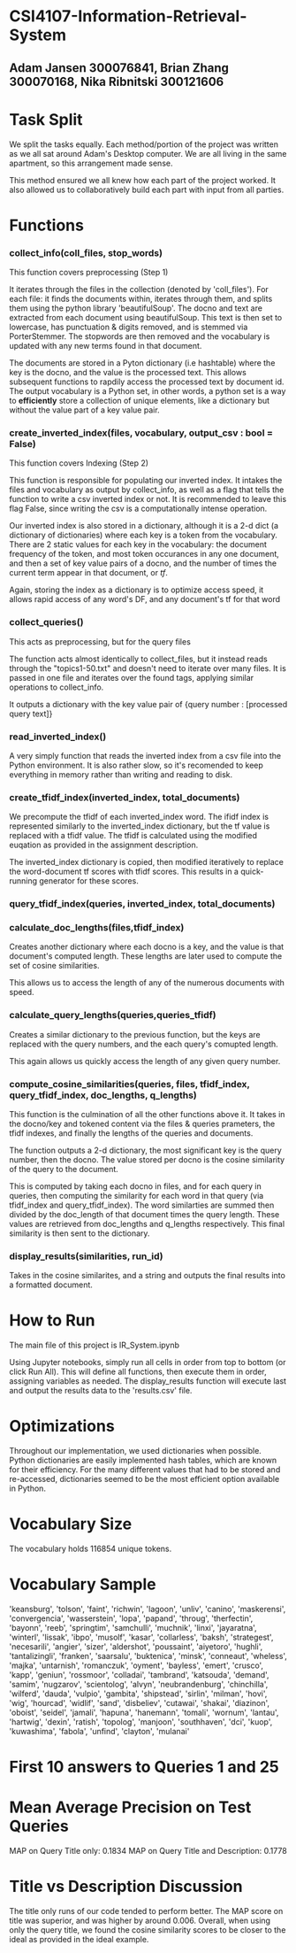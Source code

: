 # CSI4107-Information-Retrieval-System

## Adam Jansen 300076841, Brian Zhang 300070168, Nika Ribnitski 300121606

# Task Split
We split the tasks equally. Each method/portion of the project was written as we all sat around Adam's Desktop computer. We are all living in the same apartment, so this arrangement made sense.

This method ensured we all knew how each part of the project worked. It also allowed us to collaboratively build each part with input from all parties.

# Functions

### collect_info(coll_files, stop_words)
This function covers preprocessing (Step 1)

It iterates through the files in the collection (denoted by 'coll_files'). For each file: it finds the documents within, iterates through them, and splits them using the python library 'beautifulSoup'. The docno and text are extracted from each document using beautifulSoup. This text is then set to lowercase, has punctuation & digits removed, and is stemmed via PorterStemmer. The stopwords are then removed and the vocabulary is updated with any new terms found in that document. 


The documents are stored in a Pyton dictionary (i.e hashtable) where the key is the docno, and the value is the processed text. This allows subsequent functions to rapdily access the processed text by document id. The output vocabulary is a Python set, in other words, a python set is a way to **efficiently** store a collection of unique elements, like a dictionary but without the value part of a key value pair.

### create_inverted_index(files, vocabulary, output_csv : bool = False)
This function covers Indexing (Step 2)

This function is responsible for populating our inverted index. It intakes the files and vocabulary as output by collect_info, as well as a flag that tells the function to write a csv inverted index or not. It is recommended to leave this flag False, since writing the csv is a computationally intense operation.

Our inverted index is also stored in a dictionary, although it is a 2-d dict (a dictionary of dictionaries) where each key is a token from the vocabulary. There are 2 static values for each key in the vocabulary: the document frequency of the token, and most token occurances in any one document, and then a set of key value pairs of a docno, and the number of times the current term appear in that document, or *tf*. 

Again, storing the index as a dictionary is to optimize access speed, it allows rapid access of any word's DF, and any document's tf for that word 

### collect_queries()

This acts as preprocessing, but for the query files

The function acts almost identically to collect_files, but it instead reads through the "topics1-50.txt" and doesn't need to iterate over many files. It is passed in one file and iterates over the found <top> tags, applying similar operations to collect_info.

It outputs a dictionary with the key value pair of {query number : [processed query text]}

### read_inverted_index()

A very simply function that reads the inverted index from a csv file into the Python environment. It is also rather slow, so it's recomended to keep everything in memory rather than writing and reading to disk.

### create_tfidf_index(inverted_index, total_documents)

We precompute the tfidf of each inverted_index word. The ifidf index is represented similarly to the inverted_index dictionary, but the tf value is replaced with a tfidf value. The tfidf is calculated using the modified euqation as provided in the assignment description.
 
The inverted_index dictionary is copied, then modified iteratively to replace the word-document tf scores with tfidf scores. This results in a quick-running generator for these scores.

### query_tfidf_index(queries, inverted_index, total_documents)



### calculate_doc_lengths(files,tfidf_index)

Creates another dictionary where each docno is a key, and the value is that document's computed length. These lengths are later used to compute the set of cosine similarities.

This allows us to access the length of any of the numerous documents with speed.
### calculate_query_lengths(queries,queries_tfidf)

Creates a similar dictionary to the previous function, but the keys are replaced with the query numbers, and the each query's comupted length.

This again allows us quickly access the length of any given query number.

### compute_cosine_similarities(queries, files, tfidf_index, query_tfidf_index, doc_lengths, q_lengths)

This function is the culmination of all the other functions above it. It takes in the docno/key and tokened content via the files & queries prameters, the tfidf indexes, and finally the lengths of the queries and documents.

The function outputs a 2-d dictionary, the most significant key is the query number, then the docno. The value stored per docno is the cosine similarity of the query to the document.

This is computed by taking each docno in files, and for each query in queries, then computing the similarity for each word in that query (via tfidf_index and query_tfidf_index). The word similarties are summed then divided by the doc_length of that document times the query length. These values are retrieved from doc_lengths and q_lengths respectively. This final similarity is then sent to the dictionary.

### display_results(similarities, run_id)

Takes in the cosine similarites, and a string and outputs the final results into a formatted document.

# How to Run
The main file of this project is IR_System.ipynb

Using Jupyter notebooks, simply run all cells in order from top to bottom (or click Run All). This will define all functions, then execute them in order, assigning variables as needed. The display_results function will execute last and output the results data to the 'results.csv' file.

# Optimizations

Throughout our implementation, we used dictionaries when possible. Python dictionaries are easily implemented hash tables, which are known for their efficiency. For the many different values that had to be stored and re-accessed, dictionaries seemed to be the most efficient option available in Python.

# Vocabulary Size
The vocabulary holds 116854 unique tokens.

# Vocabulary Sample
'keansburg',
 'tolson',
 'faint',
 'richwin',
 'lagoon',
 'unliv',
 'canino',
 'maskerensi',
 'convergencia',
 'wasserstein',
 'lopa',
 'papand',
 'throug',
 'therfectin',
 'bayonn',
 'reeb',
 'springtim',
 'samchulli',
 'muchnik',
 'linxi',
 'jayaratna',
 'winterl',
 'lissak',
 'ibpo',
 'musolf',
 'kasar',
 'collarless',
 'baksh',
 'strategest',
 'necesarili',
 'angier',
 'sizer',
 'aldershot',
 'poussaint',
 'aiyetoro',
 'hughli',
 'tantalizingli',
 'franken',
 'saarsalu',
 'buktenica',
 'minsk',
 'conneaut',
 'wheless',
 'majka',
 'untarnish',
 'romanczuk',
 'oyment',
 'bayless',
 'emert',
 'crusco',
 'kapp',
 'geniun',
 'rossmoor',
 'colladai',
 'tambrand',
 'katsouda',
 'demand',
 'samim',
 'nugzarov',
 'scientolog',
 'alvyn',
 'neubrandenburg',
 'chinchilla',
 'wilferd',
 'dauda',
 'vulpio',
 'gambita',
 'shipstead',
 'sirlin',
 'milman',
 'hovi',
 'wig',
 'hourcad',
 'widlif',
 'sand',
 'disbeliev',
 'cutawai',
 'shakai',
 'diazinon',
 'oboist',
 'seidel',
 'jamali',
 'hapuna',
 'hanemann',
 'tomali',
 'wornum',
 'lantau',
 'hartwig',
 'dexin',
 'ratish',
 'topolog',
 'manjoon',
 'southhaven',
 'dci',
 'kuop',
 'kuwashima',
 'fabola',
 'unfind',
 'clayton',
 'mulanai'
 
 # First 10 answers to Queries 1 and 25
 
 
 
 # Mean Average Precision on Test Queries
 
 MAP on Query Title only: 0.1834
 MAP on Query Title and Description: 0.1778
 
 # Title vs Description Discussion
 
 The title only runs of our code tended to perform better. The MAP score on title was superior, and was higher by around 0.006. Overall, when using only the query title, we found the cosine similarity scores to be closer to the ideal as provided in the ideal example.
